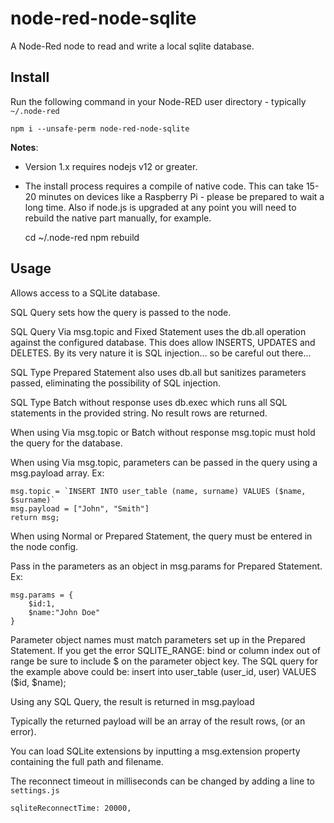 node-red-node-sqlite
====================

A Node-Red node to read and write a local sqlite database.

Install
-------

Run the following command in your Node-RED user directory - typically `~/.node-red`

    npm i --unsafe-perm node-red-node-sqlite

**Notes**:

  - Version 1.x requires nodejs v12 or greater.
  - The install process requires a compile of native code. This can take 15-20 minutes on devices like a Raspberry Pi - please be prepared to wait a long time. Also if node.js is upgraded at any point you will need to rebuild the native part manually, for example.

    cd ~/.node-red
    npm rebuild

Usage
-----

Allows access to a SQLite database.

SQL Query sets how the query is passed to the node.

SQL Query Via msg.topic and Fixed Statement uses the db.all operation against the configured database. 
This does allow INSERTS, UPDATES and DELETES. By its very nature it is SQL injection... so be careful out there...

SQL Type Prepared Statement also uses db.all but sanitizes parameters passed, eliminating the possibility of SQL injection.

SQL Type Batch without response uses db.exec which runs all SQL statements in the provided string. No result rows are returned.

When using Via msg.topic or Batch without response msg.topic must hold the query for the database.

When using Via msg.topic, parameters can be passed in the query using a msg.payload array. Ex:

```
msg.topic = `INSERT INTO user_table (name, surname) VALUES ($name, $surname)`
msg.payload = ["John", "Smith"]
return msg;
```

When using Normal or Prepared Statement, the query must be entered in the node config.

Pass in the parameters as an object in msg.params for Prepared Statement. Ex:
```
msg.params = {
    $id:1,
    $name:"John Doe"
}
```
Parameter object names must match parameters set up in the Prepared Statement. If you get the error SQLITE_RANGE: bind or column index out of range be sure to include $ on the parameter object key.
The SQL query for the example above could be: insert into user_table (user_id, user) VALUES ($id, $name);

Using any SQL Query, the result is returned in msg.payload

Typically the returned payload will be an array of the result rows, (or an error).

You can load SQLite extensions by inputting a msg.extension property containing the full path and filename.

The reconnect timeout in milliseconds can be changed by adding a line to `settings.js`

`sqliteReconnectTime: 20000,`

